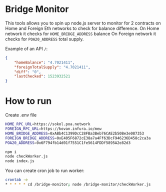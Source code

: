 # Bridge Monitor

This tools allows you to spin up node.js server to monitor for 2 contracts on
Home and Foreign Eth networks to check for balance difference.
On Home network it checks for `HOME_BRIDGE_ADDRESS` balance
On Foreign network it checks for `POA20_ADDRESS` total supply.

Example of an API `/`:

```json
{
    "homeBalance": "4.7021411",
    "foreignTotalSupply": "4.7021411",
    "diff": "0",
    "lastChecked": 1523932521
}
```

# How to run
Create .env file
```bash
HOME_RPC_URL=https://sokol.poa.network
FOREIGN_RPC_URL=https://kovan.infura.io/mew
HOME_BRIDGE_ADDRESS=0xABb4C1399DcC28FBa3Beb76CAE2b50Be3e087353
FOREIGN_BRIDGE_ADDRESS=0xE405F6872cE38a7a4Ff63DcF946236D458c2ca3a
POA20_ADDRESS=0x6F794fb14d01f7551C1fe5614FDDf5895A2e82d3
```

```bash
npm i
node checkWorker.js
node index.js
```

You can create cron job to run worker:
```bash
crontab -e
* * * * * cd /bridge-monitor; node /bridge-monitor/checkWorker.js
```
